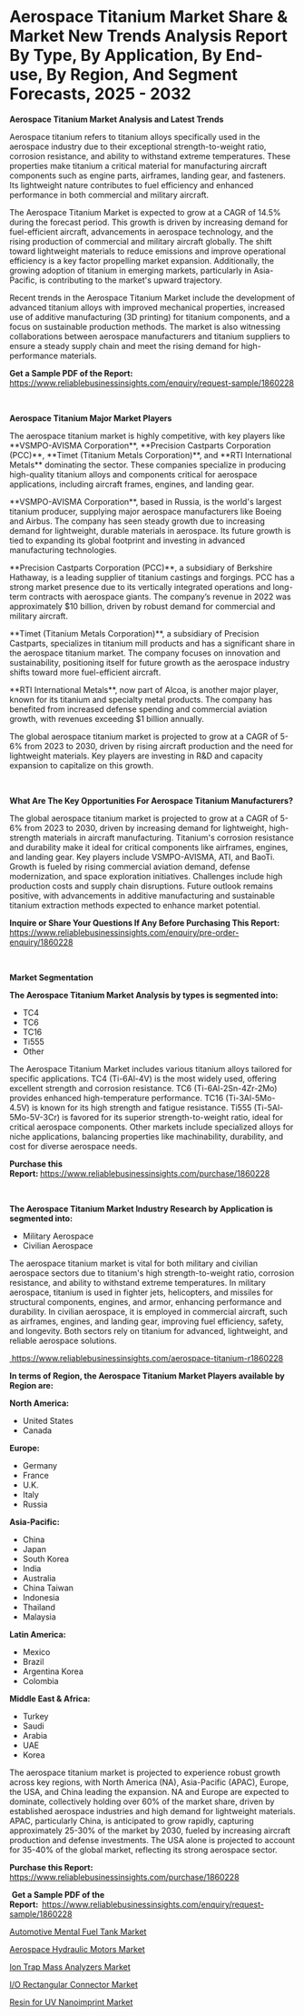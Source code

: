 <p><h1>Aerospace Titanium Market Share & Market New Trends Analysis Report By Type, By Application, By End-use, By Region, And Segment Forecasts, 2025 - 2032</h1></p><p><strong>Aerospace Titanium Market Analysis and Latest Trends</strong></p>
<p><p>Aerospace titanium refers to titanium alloys specifically used in the aerospace industry due to their exceptional strength-to-weight ratio, corrosion resistance, and ability to withstand extreme temperatures. These properties make titanium a critical material for manufacturing aircraft components such as engine parts, airframes, landing gear, and fasteners. Its lightweight nature contributes to fuel efficiency and enhanced performance in both commercial and military aircraft.</p><p>The Aerospace Titanium Market is expected to grow at a CAGR of 14.5% during the forecast period. This growth is driven by increasing demand for fuel-efficient aircraft, advancements in aerospace technology, and the rising production of commercial and military aircraft globally. The shift toward lightweight materials to reduce emissions and improve operational efficiency is a key factor propelling market expansion. Additionally, the growing adoption of titanium in emerging markets, particularly in Asia-Pacific, is contributing to the market's upward trajectory.</p><p>Recent trends in the Aerospace Titanium Market include the development of advanced titanium alloys with improved mechanical properties, increased use of additive manufacturing (3D printing) for titanium components, and a focus on sustainable production methods. The market is also witnessing collaborations between aerospace manufacturers and titanium suppliers to ensure a steady supply chain and meet the rising demand for high-performance materials.</p></p>
<p><strong>Get a Sample PDF of the Report:&nbsp;</strong> <a href="https://www.reliablebusinessinsights.com/enquiry/request-sample/1860228?utm_campaign=2132&utm_medium=2&utm_source=Github&utm_content=ia&utm_term=24012025&utm_id=aerospace-titanium">https://www.reliablebusinessinsights.com/enquiry/request-sample/1860228</a></p>
<p>&nbsp;</p>
<p><strong>Aerospace Titanium Major Market Players</strong></p>
<p><p>The aerospace titanium market is highly competitive, with key players like **VSMPO-AVISMA Corporation**, **Precision Castparts Corporation (PCC)**, **Timet (Titanium Metals Corporation)**, and **RTI International Metals** dominating the sector. These companies specialize in producing high-quality titanium alloys and components critical for aerospace applications, including aircraft frames, engines, and landing gear.</p><p>**VSMPO-AVISMA Corporation**, based in Russia, is the world's largest titanium producer, supplying major aerospace manufacturers like Boeing and Airbus. The company has seen steady growth due to increasing demand for lightweight, durable materials in aerospace. Its future growth is tied to expanding its global footprint and investing in advanced manufacturing technologies.</p><p>**Precision Castparts Corporation (PCC)**, a subsidiary of Berkshire Hathaway, is a leading supplier of titanium castings and forgings. PCC has a strong market presence due to its vertically integrated operations and long-term contracts with aerospace giants. The company’s revenue in 2022 was approximately $10 billion, driven by robust demand for commercial and military aircraft.</p><p>**Timet (Titanium Metals Corporation)**, a subsidiary of Precision Castparts, specializes in titanium mill products and has a significant share in the aerospace titanium market. The company focuses on innovation and sustainability, positioning itself for future growth as the aerospace industry shifts toward more fuel-efficient aircraft.</p><p>**RTI International Metals**, now part of Alcoa, is another major player, known for its titanium and specialty metal products. The company has benefited from increased defense spending and commercial aviation growth, with revenues exceeding $1 billion annually.</p><p>The global aerospace titanium market is projected to grow at a CAGR of 5-6% from 2023 to 2030, driven by rising aircraft production and the need for lightweight materials. Key players are investing in R&D and capacity expansion to capitalize on this growth.</p></p>
<p>&nbsp;</p>
<p><strong>What Are The Key Opportunities For Aerospace Titanium Manufacturers?</strong></p>
<p><p>The global aerospace titanium market is projected to grow at a CAGR of 5-6% from 2023 to 2030, driven by increasing demand for lightweight, high-strength materials in aircraft manufacturing. Titanium's corrosion resistance and durability make it ideal for critical components like airframes, engines, and landing gear. Key players include VSMPO-AVISMA, ATI, and BaoTi. Growth is fueled by rising commercial aviation demand, defense modernization, and space exploration initiatives. Challenges include high production costs and supply chain disruptions. Future outlook remains positive, with advancements in additive manufacturing and sustainable titanium extraction methods expected to enhance market potential.</p></p>
<p><strong>Inquire or Share Your Questions If Any Before Purchasing This Report:</strong> <a href="https://www.reliablebusinessinsights.com/enquiry/pre-order-enquiry/1860228?utm_campaign=2132&utm_medium=2&utm_source=Github&utm_content=ia&utm_term=24012025&utm_id=aerospace-titanium">https://www.reliablebusinessinsights.com/enquiry/pre-order-enquiry/1860228</a></p>
<p>&nbsp;</p>
<p><strong>Market Segmentation</strong></p>
<p><strong>The Aerospace Titanium Market Analysis by types is segmented into:</strong></p>
<p><ul><li>TC4</li><li>TC6</li><li>TC16</li><li>Ti555</li><li>Other</li></ul></p>
<p><p>The Aerospace Titanium Market includes various titanium alloys tailored for specific applications. TC4 (Ti-6Al-4V) is the most widely used, offering excellent strength and corrosion resistance. TC6 (Ti-6Al-2Sn-4Zr-2Mo) provides enhanced high-temperature performance. TC16 (Ti-3Al-5Mo-4.5V) is known for its high strength and fatigue resistance. Ti555 (Ti-5Al-5Mo-5V-3Cr) is favored for its superior strength-to-weight ratio, ideal for critical aerospace components. Other markets include specialized alloys for niche applications, balancing properties like machinability, durability, and cost for diverse aerospace needs.</p></p>
<p><strong>Purchase this Report:&nbsp;</strong><a href="https://www.reliablebusinessinsights.com/purchase/1860228?utm_campaign=2132&utm_medium=2&utm_source=Github&utm_content=ia&utm_term=24012025&utm_id=aerospace-titanium">https://www.reliablebusinessinsights.com/purchase/1860228</a></p>
<p>&nbsp;</p>
<p><strong>The Aerospace Titanium Market Industry Research by Application is segmented into:</strong></p>
<p><ul><li>Military Aerospace</li><li>Civilian Aerospace</li></ul></p>
<p><p>The aerospace titanium market is vital for both military and civilian aerospace sectors due to titanium's high strength-to-weight ratio, corrosion resistance, and ability to withstand extreme temperatures. In military aerospace, titanium is used in fighter jets, helicopters, and missiles for structural components, engines, and armor, enhancing performance and durability. In civilian aerospace, it is employed in commercial aircraft, such as airframes, engines, and landing gear, improving fuel efficiency, safety, and longevity. Both sectors rely on titanium for advanced, lightweight, and reliable aerospace solutions.</p></p>
<p><a href="https://www.reliablebusinessinsights.com/aerospace-titanium-r1860228?utm_campaign=2132&utm_medium=2&utm_source=Github&utm_content=ia&utm_term=24012025&utm_id=aerospace-titanium">&nbsp;https://www.reliablebusinessinsights.com/aerospace-titanium-r1860228</a></p>
<p><strong>In terms of Region, the Aerospace Titanium Market Players available by Region are:</strong></p>
<p>
    <p> <strong> North America: </strong>
        <ul>
            <li>United States</li>
            <li>Canada</li>
        </ul>
        </p> 
    <p> <strong> Europe: </strong>
        <ul>
            <li>Germany</li>
            <li>France</li>
            <li>U.K.</li>
            <li>Italy</li>
            <li>Russia</li>
        </ul>
        </p> 
    <p> <strong> Asia-Pacific: </strong>
        <ul>
            <li>China</li>
            <li>Japan</li>
            <li>South Korea</li>
            <li>India</li>
            <li>Australia</li>
            <li>China Taiwan</li>
            <li>Indonesia</li>
            <li>Thailand</li>
            <li>Malaysia</li>
        </ul>
        </p> 
    <p> <strong> Latin America: </strong>
        <ul>
            <li>Mexico</li>
            <li>Brazil</li>
            <li>Argentina Korea</li>
            <li>Colombia</li>
        </ul>
        </p> 
    <p> <strong> Middle East & Africa: </strong>
        <ul>
            <li>Turkey</li>
            <li>Saudi</li>
            <li>Arabia</li>
            <li>UAE</li>
            <li>Korea</li>
        </ul>
    </p>
    </p>
<p><p>The aerospace titanium market is projected to experience robust growth across key regions, with North America (NA), Asia-Pacific (APAC), Europe, the USA, and China leading the expansion. NA and Europe are expected to dominate, collectively holding over 60% of the market share, driven by established aerospace industries and high demand for lightweight materials. APAC, particularly China, is anticipated to grow rapidly, capturing approximately 25-30% of the market by 2030, fueled by increasing aircraft production and defense investments. The USA alone is projected to account for 35-40% of the global market, reflecting its strong aerospace sector.</p></p>
<p><strong>Purchase this Report: </strong><a href="https://www.reliablebusinessinsights.com/purchase/1860228?utm_campaign=2132&utm_medium=2&utm_source=Github&utm_content=ia&utm_term=24012025&utm_id=aerospace-titanium">https://www.reliablebusinessinsights.com/purchase/1860228</a></p>
<p>&nbsp;<strong>Get a Sample PDF of the Report:&nbsp;&nbsp;</strong><a href="https://www.reliablebusinessinsights.com/enquiry/request-sample/1860228?utm_campaign=2132&utm_medium=2&utm_source=Github&utm_content=ia&utm_term=24012025&utm_id=aerospace-titanium">https://www.reliablebusinessinsights.com/enquiry/request-sample/1860228</a></p>
<p><strong></strong></p>
<p><p><a href="https://www.linkedin.com/pulse/automotive-mental-fuel-tank-market-trends-growth-outlook-2025-hevwc?utm_campaign=2132&utm_medium=2&utm_source=Github&utm_content=ia&utm_term=24012025&utm_id=aerospace-titanium">Automotive Mental Fuel Tank Market</a></p><p><a href="https://www.linkedin.com/pulse/aerospace-hydraulic-motors-market-size-report-2025-2032-3xt9f?utm_campaign=2132&utm_medium=2&utm_source=Github&utm_content=ia&utm_term=24012025&utm_id=aerospace-titanium">Aerospace Hydraulic Motors Market</a></p><p><a href="https://www.linkedin.com/pulse/how-ion-trap-mass-analyzers-market-projected-soar-size-dqmic?utm_campaign=2132&utm_medium=2&utm_source=Github&utm_content=ia&utm_term=24012025&utm_id=aerospace-titanium">Ion Trap Mass Analyzers Market</a></p><p><a href="https://www.linkedin.com/pulse/global-io-rectangular-connector-market-overview-2025-2032-tqnmf?utm_campaign=2132&utm_medium=2&utm_source=Github&utm_content=ia&utm_term=24012025&utm_id=aerospace-titanium">I/O Rectangular Connector Market</a></p><p><a href="https://www.linkedin.com/pulse/unlock-vital-data-resin-uv-nanoimprint-market-financial-q7z6c?utm_campaign=2132&utm_medium=2&utm_source=Github&utm_content=ia&utm_term=24012025&utm_id=aerospace-titanium">Resin for UV Nanoimprint Market</a></p></p>